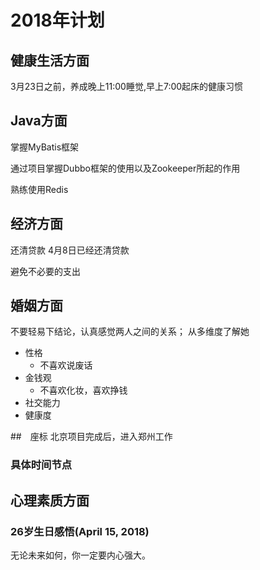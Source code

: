
# 2018年计划

## 健康生活方面

3月23日之前，养成晚上11:00睡觉,早上7:00起床的健康习惯

## Java方面

掌握MyBatis框架

通过项目掌握Dubbo框架的使用以及Zookeeper所起的作用

熟练使用Redis

## 经济方面

还清贷款
4月8日已经还清贷款


避免不必要的支出

## 婚姻方面

不要轻易下结论，认真感觉两人之间的关系；
从多维度了解她
+ 性格
    + 不喜欢说废话
+ 金钱观
    + 不喜欢化妆，喜欢挣钱
+ 社交能力
+ 健康度

##　座标
北京项目完成后，进入郑州工作

### 具体时间节点


## 心理素质方面

### 26岁生日感悟(April 15, 2018)

无论未来如何，你一定要内心强大。












